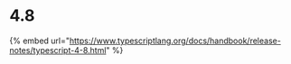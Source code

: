 # 4.8

{% embed url="https://www.typescriptlang.org/docs/handbook/release-notes/typescript-4-8.html" %}

